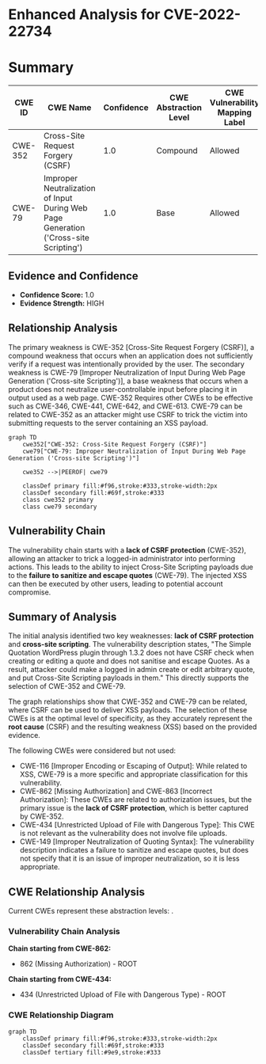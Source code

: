 # Enhanced Analysis for CVE-2022-22734

# Summary
| CWE ID | CWE Name | Confidence | CWE Abstraction Level | CWE Vulnerability Mapping Label | CWE-Vulnerability Mapping Notes |
|---|---|---|---|---|---|
| CWE-352 | Cross-Site Request Forgery (CSRF) | 1.0 | Compound | Allowed | Primary CWE |
| CWE-79 | Improper Neutralization of Input During Web Page Generation ('Cross-site Scripting') | 1.0 | Base | Allowed | Secondary Candidate |

## Evidence and Confidence

*   **Confidence Score:** 1.0
*   **Evidence Strength:** HIGH

## Relationship Analysis
The primary weakness is CWE-352 [Cross-Site Request Forgery (CSRF)], a compound weakness that occurs when an application does not sufficiently verify if a request was intentionally provided by the user. The secondary weakness is CWE-79 [Improper Neutralization of Input During Web Page Generation ('Cross-site Scripting')], a base weakness that occurs when a product does not neutralize user-controllable input before placing it in output used as a web page. CWE-352 Requires other CWEs to be effective such as CWE-346, CWE-441, CWE-642, and CWE-613. CWE-79 can be related to CWE-352 as an attacker might use CSRF to trick the victim into submitting requests to the server containing an XSS payload.

```mermaid
graph TD
    cwe352["CWE-352: Cross-Site Request Forgery (CSRF)"]
    cwe79["CWE-79: Improper Neutralization of Input During Web Page Generation ('Cross-site Scripting')"]

    cwe352 -->|PEEROF| cwe79

    classDef primary fill:#f96,stroke:#333,stroke-width:2px
    classDef secondary fill:#69f,stroke:#333
    class cwe352 primary
    class cwe79 secondary
```

## Vulnerability Chain
The vulnerability chain starts with a **lack of CSRF protection** (CWE-352), allowing an attacker to trick a logged-in administrator into performing actions. This leads to the ability to inject Cross-Site Scripting payloads due to the **failure to sanitize and escape quotes** (CWE-79). The injected XSS can then be executed by other users, leading to potential account compromise.

## Summary of Analysis
The initial analysis identified two key weaknesses: **lack of CSRF protection** and **cross-site scripting**. The vulnerability description states, "The Simple Quotation WordPress plugin through 1.3.2 does not have CSRF check when creating or editing a quote and does not sanitise and escape Quotes. As a result, attacker could make a logged in admin create or edit arbitrary quote, and put Cross-Site Scripting payloads in them." This directly supports the selection of CWE-352 and CWE-79.

The graph relationships show that CWE-352 and CWE-79 can be related, where CSRF can be used to deliver XSS payloads. The selection of these CWEs is at the optimal level of specificity, as they accurately represent the **root cause** (CSRF) and the resulting weakness (XSS) based on the provided evidence.

The following CWEs were considered but not used:

*   CWE-116 [Improper Encoding or Escaping of Output]: While related to XSS, CWE-79 is a more specific and appropriate classification for this vulnerability.
*   CWE-862 [Missing Authorization] and CWE-863 [Incorrect Authorization]: These CWEs are related to authorization issues, but the primary issue is the **lack of CSRF protection**, which is better captured by CWE-352.
*   CWE-434 [Unrestricted Upload of File with Dangerous Type]: This CWE is not relevant as the vulnerability does not involve file uploads.
*   CWE-149 [Improper Neutralization of Quoting Syntax]: The vulnerability description indicates a failure to sanitize and escape quotes, but does not specify that it is an issue of improper neutralization, so it is less appropriate.


## CWE Relationship Analysis

Current CWEs represent these abstraction levels: .


### Vulnerability Chain Analysis

**Chain starting from CWE-862:**
- 862 (Missing Authorization) - ROOT


**Chain starting from CWE-434:**
- 434 (Unrestricted Upload of File with Dangerous Type) - ROOT



### CWE Relationship Diagram

```mermaid
graph TD
    classDef primary fill:#f96,stroke:#333,stroke-width:2px
    classDef secondary fill:#69f,stroke:#333
    classDef tertiary fill:#9e9,stroke:#333
```